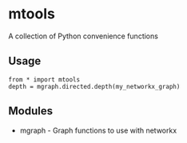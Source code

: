 mtools
======

A collection of Python convenience functions

Usage
-----
    from * import mtools
    depth = mgraph.directed.depth(my_networkx_graph)

Modules
-------
* mgraph - Graph functions to use with networkx
